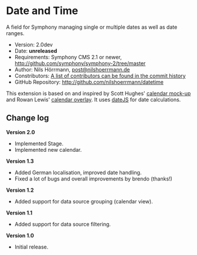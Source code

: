 # Date and Time

A field for Symphony managing single or multiple dates as well as date ranges.

- Version: 2.0dev
- Date: **unreleased**
- Requirements: Symphony CMS 2.1 or newer, <http://github.com/symphony/symphony-2/tree/master>
- Author: Nils Hörrmann, post@nilshoerrmann.de
- Constributors: [A list of contributors can be found in the commit history](http://github.com/nilshoerrmann/datetime/commits/master)
- GitHub Repository: <http://github.com/nilshoerrmann/datetime>

This extension is based on and inspired by Scott Hughes' [calendar mock-up](http://symphony-cms.com/community/discussions/103/) and Rowan Lewis' [calendar overlay](http://github.com/rowan-lewis/calendaroverlay/). It uses [dateJS](http://www.datejs.com/) for date calculations.

## Change log

**Version 2.0**

- Implemented Stage.
- Implemented new calendar.

**Version 1.3**

- Added German localisation, improved date handling.
- Fixed a lot of bugs and overall improvements by brendo (thanks!)

**Version 1.2**

- Added support for data source grouping (calendar view).

**Version 1.1**

- Added support for data source filtering.

**Version 1.0**

- Initial release.
